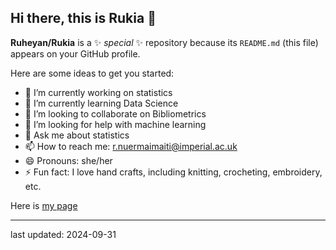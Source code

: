 ## Hi there, this is Rukia 👋


**Ruheyan/Rukia** is a ✨ _special_ ✨ repository because its `README.md` (this file) appears on your GitHub profile.

Here are some ideas to get you started:

- 🔭 I’m currently working on statistics
- 🌱 I’m currently learning Data Science
- 👯 I’m looking to collaborate on Bibliometrics
- 🤔 I’m looking for help with machine learning
- 💬 Ask me about statistics
- 📫 How to reach me: r.nuermaimaiti@imperial.ac.uk
- 😄 Pronouns: she/her
- ⚡ Fun fact: I love hand crafts, including knitting, crocheting, embroidery, etc.

Here is [my page](https://profiles.imperial.ac.uk/r.nuermaimaiti)
  

------
last updated: 2024-09-31
